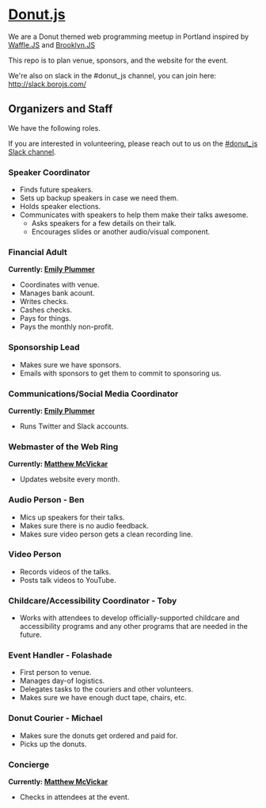 # [Donut.js](http://donutjs.club/)

We are a Donut themed web programming meetup in Portland inspired by <a href="http://wafflejs.com/">Waffle.JS</a> and <a href="http://brooklynjs.com/">Brooklyn.JS</a>

This repo is to plan venue, sponsors, and the website for the event.

We're also on slack in the #donut_js channel, you can join here: http://slack.borojs.com/

## Organizers and Staff

We have the following roles.

If you are interested in volunteering, please reach out to us on the [#donut_js Slack channel](http://slack.borojs.com/).

### Speaker Coordinator

- Finds future speakers.
- Sets up backup speakers in case we need them.
- Holds speaker elections.
- Communicates with speakers to help them make their talks awesome.
	- Asks speakers for a few details on their talk.
	- Encourages slides or another audio/visual component.

### Financial Adult

**Currently: [Emily Plummer](https://github.com/emily-plummer)**

- Coordinates with venue.
- Manages bank acount.
- Writes checks.
- Cashes checks.
- Pays for things.
- Pays the monthly non-profit.

### Sponsorship Lead

- Makes sure we have sponsors.
- Emails with sponsors to get them to commit to sponsoring us.

### Communications/Social Media Coordinator

**Currently: [Emily Plummer](https://github.com/emily-plummer)**

- Runs Twitter and Slack accounts.

### Webmaster of the Web Ring

**Currently: [Matthew McVickar](http://github.com/matthewmcvickar/)**

- Updates website every month.

### Audio Person - Ben

- Mics up speakers for their talks.
- Makes sure there is no audio feedback.
- Makes sure video person gets a clean recording line.

### Video Person

- Records videos of the talks.
- Posts talk videos to YouTube.

### Childcare/Accessibility Coordinator - Toby

- Works with attendees to develop officially-supported childcare and accessibility programs and any other programs that are needed in the future.

### Event Handler - Folashade

- First person to venue.
- Manages day-of logistics.
- Delegates tasks to the couriers and other volunteers.
- Makes sure we have enough duct tape, chairs, etc.

### Donut Courier - Michael

- Makes sure the donuts get ordered and paid for.
- Picks up the donuts.

### Concierge

**Currently: [Matthew McVickar](http://github.com/matthewmcvickar/)**

- Checks in attendees at the event.
